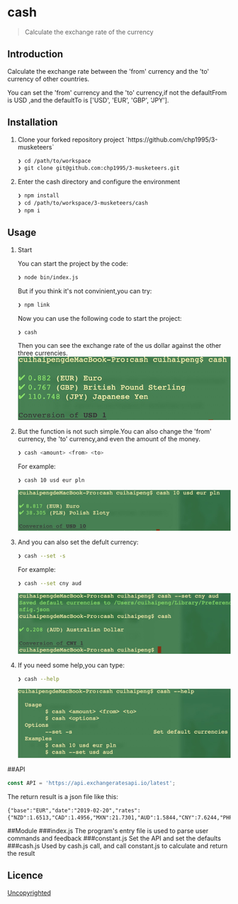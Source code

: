 # cash

> Calculate the exchange rate of the currency

## Introduction
Calculate the exchange rate between the 
'from' currency and the 'to' currency of 
other countries.

You can set the 'from' 
currency and the 'to' currency,if not the defaultFrom 
is USD ,and the defaultTo is ['USD', 'EUR', 'GBP', 'JPY'].



## Installation
<ol>
<li>Clone your forked repository project `https://github.com/chp1995/3-musketeers`

```sh
❯ cd /path/to/workspace
❯ git clone git@github.com:chp1995/3-musketeers.git
```
</li>

<li>Enter the cash directory and configure the environment

```sh
❯ npm install
❯ cd /path/to/workspace/3-musketeers/cash
❯ npm i
```
</li>
</ol>

## Usage
<ol>
<li>Start 

You can start the project by the code:

```sh
❯ node bin/index.js
```
But if you think it's not convinient,you can try:

```sh
❯ npm link
```
Now you can use the following code to start the project:

```sh
❯ cash
```

Then you can see the exchange rate of the us dollar against the other three currencies.
![start](start.jpeg)
</li>

<li>But the function is not such simple.You can also 
change the 'from' currency, the 'to' currency,and even the amount
of the money.

```sh
❯ cash <amount> <from> <to> 
```
For example:

```sh
❯ cash 10 usd eur pln
```
![change](change.jpeg)
</li>

<li>And you can also set the defult currency:

```sh
❯ cash --set -s
```
For example:

```sh
❯ cash --set cny aud
```
![set](set.jpeg)
</li>

<li>If you need some help,you can type:

```sh
❯ cash --help
```
![help](help.jpeg)
</li>
</ol>


##API
```js
const API = 'https://api.exchangeratesapi.io/latest';
```
The return result is a json file like this:
```
{"base":"EUR","date":"2019-02-20","rates":{"NZD":1.6513,"CAD":1.4956,"MXN":21.7301,"AUD":1.5844,"CNY":7.6244,"PHP":59.003,"GBP":0.86945,"CZK":25.679,"USD":1.1342,"SEK":10.5703,"NOK":9.7335,"TRY":6.019,"IDR":15924.17,"ZAR":16.0354,"MYR":4.6183,"HKD":8.9026,"HUF":317.33,"ISK":135.7,"HRK":7.4135,"JPY":125.61,"BGN":1.9558,"SGD":1.5326,"RUB":74.5774,"RON":4.7567,"CHF":1.1342,"DKK":7.4614,"INR":80.7035,"KRW":1273.47,"THB":35.268,"BRL":4.2019,"PLN":4.3445,"ILS":4.1004}}
```

##Module
###index.js
The program's entry file is used to parse user commands and feedback
###constant.js
Set the API and set the defaults
###cash.js
Used by cash.js call, and call constant.js to calculate and return the result

## Licence

[Uncopyrighted](http://zenhabits.net/uncopyright/)
